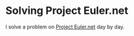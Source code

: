 # Solving Project Euler.net
I solve a problem on [Project Euler.net](https://projecteuler.net/) day by day.
